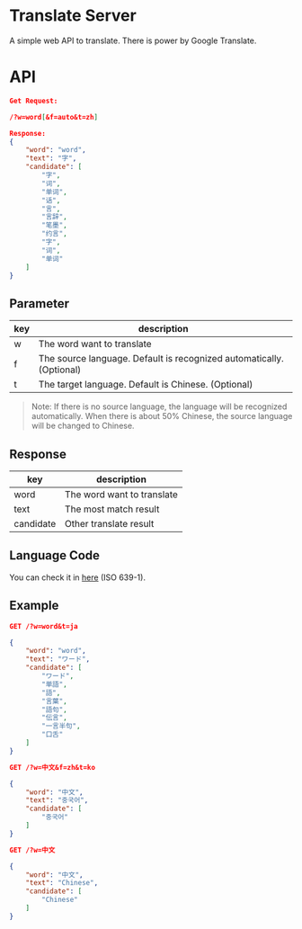 # Translate Server
A simple web API to translate. There is power by Google Translate.

# API

```json
Get Request:

/?w=word[&f=auto&t=zh]

Response:
{
    "word": "word",
    "text": "字",
    "candidate": [
        "字",
        "词",
        "单词",
        "话",
        "言",
        "言辞",
        "笔墨",
        "约言",
        "字",
        "词",
        "单词"
    ]
}
```

## Parameter
|key|description|
|--|--|
|w|The word want to translate|
|f|The source language. Default is recognized automatically. (Optional)|
|t|The target language. Default is Chinese. (Optional)|

> Note: If there is no source language, the language will be recognized automatically. When there is about 50% Chinese, the source language will be changed to Chinese.

## Response
|key|description|
|--|--|
|word|The word want to translate|
|text|The most match result|
|candidate|Other translate result|

## Language Code
You can check it in [here](https://en.wikipedia.org/wiki/List_of_ISO_639-1_codes) (ISO 639-1).

## Example

```json
GET /?w=word&t=ja

{
    "word": "word",
    "text": "ワード",
    "candidate": [
        "ワード",
        "単語",
        "語",
        "言葉",
        "語句",
        "伝言",
        "一言半句",
        "口舌"
    ]
}

GET /?w=中文&f=zh&t=ko

{
    "word": "中文",
    "text": "중국어",
    "candidate": [
        "중국어"
    ]
}

GET /?w=中文

{
    "word": "中文",
    "text": "Chinese",
    "candidate": [
        "Chinese"
    ]
}
```